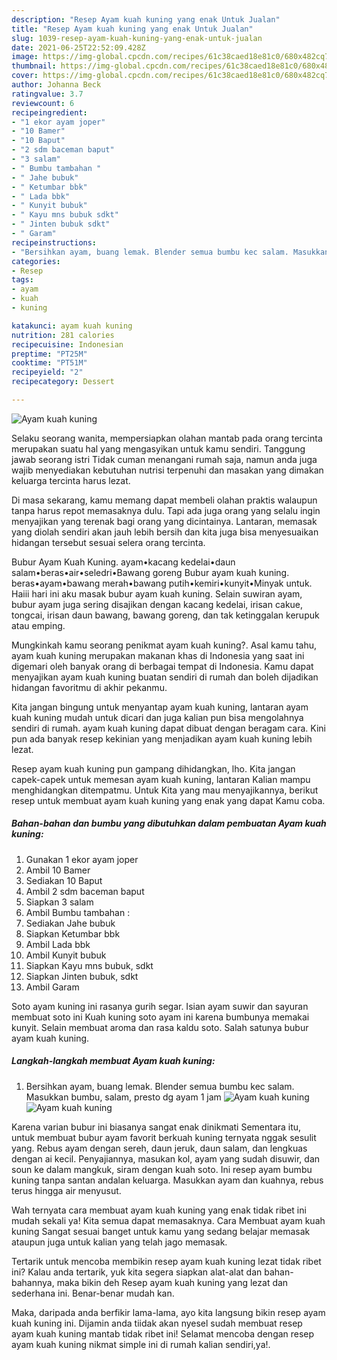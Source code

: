 ```yaml
---
description: "Resep Ayam kuah kuning yang enak Untuk Jualan"
title: "Resep Ayam kuah kuning yang enak Untuk Jualan"
slug: 1039-resep-ayam-kuah-kuning-yang-enak-untuk-jualan
date: 2021-06-25T22:52:09.428Z
image: https://img-global.cpcdn.com/recipes/61c38caed18e81c0/680x482cq70/ayam-kuah-kuning-foto-resep-utama.jpg
thumbnail: https://img-global.cpcdn.com/recipes/61c38caed18e81c0/680x482cq70/ayam-kuah-kuning-foto-resep-utama.jpg
cover: https://img-global.cpcdn.com/recipes/61c38caed18e81c0/680x482cq70/ayam-kuah-kuning-foto-resep-utama.jpg
author: Johanna Beck
ratingvalue: 3.7
reviewcount: 6
recipeingredient:
- "1 ekor ayam joper"
- "10 Bamer"
- "10 Baput"
- "2 sdm baceman baput"
- "3 salam"
- " Bumbu tambahan "
- " Jahe bubuk"
- " Ketumbar bbk"
- " Lada bbk"
- " Kunyit bubuk"
- " Kayu mns bubuk sdkt"
- " Jinten bubuk sdkt"
- " Garam"
recipeinstructions:
- "Bersihkan ayam, buang lemak. Blender semua bumbu kec salam. Masukkan bumbu, salam, presto dg ayam 1 jam"
categories:
- Resep
tags:
- ayam
- kuah
- kuning

katakunci: ayam kuah kuning 
nutrition: 281 calories
recipecuisine: Indonesian
preptime: "PT25M"
cooktime: "PT51M"
recipeyield: "2"
recipecategory: Dessert

---
```



![Ayam kuah kuning](https://img-global.cpcdn.com/recipes/61c38caed18e81c0/680x482cq70/ayam-kuah-kuning-foto-resep-utama.jpg)

Selaku seorang wanita, mempersiapkan olahan mantab pada orang tercinta merupakan suatu hal yang mengasyikan untuk kamu sendiri. Tanggung jawab seorang istri Tidak cuman menangani rumah saja, namun anda juga wajib menyediakan kebutuhan nutrisi terpenuhi dan masakan yang dimakan keluarga tercinta harus lezat.

Di masa  sekarang, kamu memang dapat membeli olahan praktis walaupun tanpa harus repot memasaknya dulu. Tapi ada juga orang yang selalu ingin menyajikan yang terenak bagi orang yang dicintainya. Lantaran, memasak yang diolah sendiri akan jauh lebih bersih dan kita juga bisa menyesuaikan hidangan tersebut sesuai selera orang tercinta. 

Bubur Ayam Kuah Kuning. ayam•kacang kedelai•daun salam•beras•air•seledri•Bawang goreng Bubur ayam kuah kuning. beras•ayam•bawang merah•bawang putih•kemiri•kunyit•Minyak untuk. Haiii hari ini aku masak bubur ayam kuah kuning. Selain suwiran ayam, bubur ayam juga sering disajikan dengan kacang kedelai, irisan cakue, tongcai, irisan daun bawang, bawang goreng, dan tak ketinggalan kerupuk atau emping.

Mungkinkah kamu seorang penikmat ayam kuah kuning?. Asal kamu tahu, ayam kuah kuning merupakan makanan khas di Indonesia yang saat ini digemari oleh banyak orang di berbagai tempat di Indonesia. Kamu dapat menyajikan ayam kuah kuning buatan sendiri di rumah dan boleh dijadikan hidangan favoritmu di akhir pekanmu.

Kita jangan bingung untuk menyantap ayam kuah kuning, lantaran ayam kuah kuning mudah untuk dicari dan juga kalian pun bisa mengolahnya sendiri di rumah. ayam kuah kuning dapat dibuat dengan beragam cara. Kini pun ada banyak resep kekinian yang menjadikan ayam kuah kuning lebih lezat.

Resep ayam kuah kuning pun gampang dihidangkan, lho. Kita jangan capek-capek untuk memesan ayam kuah kuning, lantaran Kalian mampu menghidangkan ditempatmu. Untuk Kita yang mau menyajikannya, berikut resep untuk membuat ayam kuah kuning yang enak yang dapat Kamu coba.

<!--inarticleads1-->

##### Bahan-bahan dan bumbu yang dibutuhkan dalam pembuatan Ayam kuah kuning:

1. Gunakan 1 ekor ayam joper
1. Ambil 10 Bamer
1. Sediakan 10 Baput
1. Ambil 2 sdm baceman baput
1. Siapkan 3 salam
1. Ambil  Bumbu tambahan :
1. Sediakan  Jahe bubuk
1. Siapkan  Ketumbar bbk
1. Ambil  Lada bbk
1. Ambil  Kunyit bubuk
1. Siapkan  Kayu mns bubuk, sdkt
1. Siapkan  Jinten bubuk, sdkt
1. Ambil  Garam


Soto ayam kuning ini rasanya gurih segar. Isian ayam suwir dan sayuran membuat soto ini Kuah kuning soto ayam ini karena bumbunya memakai kunyit. Selain membuat aroma dan rasa kaldu soto. Salah satunya bubur ayam kuah kuning. 

<!--inarticleads2-->

##### Langkah-langkah membuat Ayam kuah kuning:

1. Bersihkan ayam, buang lemak. Blender semua bumbu kec salam. Masukkan bumbu, salam, presto dg ayam 1 jam
<img src="https://img-global.cpcdn.com/steps/e509ed0720197b71/160x128cq70/ayam-kuah-kuning-langkah-memasak-1-foto.jpg" alt="Ayam kuah kuning"><img src="https://img-global.cpcdn.com/steps/c4d08cb44228b249/160x128cq70/ayam-kuah-kuning-langkah-memasak-1-foto.jpg" alt="Ayam kuah kuning">

Karena varian bubur ini biasanya sangat enak dinikmati Sementara itu, untuk membuat bubur ayam favorit berkuah kuning ternyata nggak sesulit yang. Rebus ayam dengan sereh, daun jeruk, daun salam, dan lengkuas dengan ai kecil. Penyajiannya, masukan kol, ayam yang sudah disuwir, dan soun ke dalam mangkuk, siram dengan kuah soto. Ini resep ayam bumbu kuning tanpa santan andalan keluarga. Masukkan ayam dan kuahnya, rebus terus hingga air menyusut. 

Wah ternyata cara membuat ayam kuah kuning yang enak tidak ribet ini mudah sekali ya! Kita semua dapat memasaknya. Cara Membuat ayam kuah kuning Sangat sesuai banget untuk kamu yang sedang belajar memasak ataupun juga untuk kalian yang telah jago memasak.

Tertarik untuk mencoba membikin resep ayam kuah kuning lezat tidak ribet ini? Kalau anda tertarik, yuk kita segera siapkan alat-alat dan bahan-bahannya, maka bikin deh Resep ayam kuah kuning yang lezat dan sederhana ini. Benar-benar mudah kan. 

Maka, daripada anda berfikir lama-lama, ayo kita langsung bikin resep ayam kuah kuning ini. Dijamin anda tiidak akan nyesel sudah membuat resep ayam kuah kuning mantab tidak ribet ini! Selamat mencoba dengan resep ayam kuah kuning nikmat simple ini di rumah kalian sendiri,ya!.


